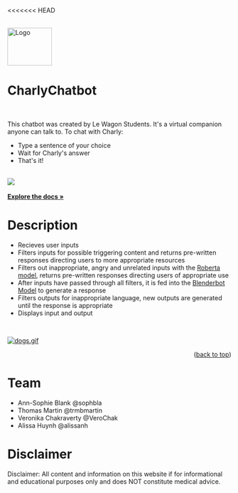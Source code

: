 <<<<<<< HEAD
<!-- PROJECT LOGO -->
<br />
<div align="r">
  <a href="https://github.com/github_username/repo_name">
    <img src="https://i.postimg.cc/hGpP5sLZ/logo-chat.png" alt="Logo" width="100" height="85">
  </a>

<h1 align="left">CharlyChatbot</h1>
<br />
  <p align="r">
    This chatbot was created by Le Wagon Students. It's a virtual companion anyone can talk to. To chat with Charly:
    <ul>
  <li>Type a sentence of your choice</li>
  <li>Wait for Charly's answer</li>
  <li>That's it!</li>
    </ul>
    <br />
    <a href="https://sophbla-charlychatbot-fe-streamlit-67v0jm.streamlit.app/"><img src="https://i.postimg.cc/V6SFtfgJ/Screenshot-2022-12-15-154114.png"></a>
    <br />
    <br />
    <a href="https://github.com/sophbla/CharlyChatbot"><strong>Explore the docs »</strong></a>
    <br />
  </p>
</div>

<!-- ABOUT THE PROJECT -->
<h1 align="left">Description</h1>

<ul>
  <li>Recieves user inputs</li>
  <li>Filters inputs for possible triggering content and returns pre-written responses directing users to more appropriate resources</li>
  <li>Filters out inappropriate, angry and unrelated inputs with the <a href="https://huggingface.co/roberta-base">Roberta model</a>, returns pre-written responses directing users of appropriate use</li>
  <li>After inputs have passed through all filters, it is fed into the <a href="https://huggingface.co/docs/transformers/model_doc/blenderbot">Blenderbot Model</a> to generate a response</li>
  <li>Filters outputs for inappropriate language, new outputs are generated until the response is appropriate</li>
  <li>Displays input and output</li>
</ul>
<br />

[![dogs.gif](https://i.postimg.cc/HxVVsj2h/dogs.gif)](https://sophbla-charlychatbot-fe-streamlit-67v0jm.streamlit.app/)

<p align="right">(<a href="#readme-top">back to top</a>)</p>

<!-- TEAM -->
<h1 align="left">Team</h1>
<ul>
  <li>Ann-Sophie Blank @sophbla</li>
  <li>Thomas Martin @trmbmartin</li>
  <li>Veronika Chakraverty @VeroChak</li>
  <li>Alissa Huynh @alissanh</li>
</ul>

<h1 align="left">Disclaimer</h1>
<p align='left'>
Disclaimer: All content and information on this website if for informational and educational purposes only and does NOT constitute medical advice.
</p>
